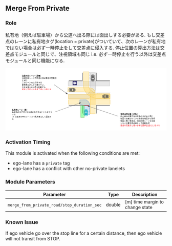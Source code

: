 ## Merge From Private

### Role

私有地（例えば駐車場）から公道へ出る際には面出しする必要がある. もし交差点のレーンに私有地タグ(location = private)がついていて、次のレーンが私有地ではない場合は必ず一時停止をして交差点に侵入する. 停止位置の算出方法は交差点モジュールと同じで、注視領域も同じ
i.e. 必ず一時停止を行う以外は交差点モジュールと同じ機能になる.

![merge-from-private](docs/intersection/merge_from_private.png)

### Activation Timing

This module is activated when the following conditions are met:

- ego-lane has a `private` tag
- ego-lane has a conflict with other no-private lanelets

### Module Parameters

| Parameter                                   | Type   | Description                     |
| ------------------------------------------- | ------ | ------------------------------- |
| `merge_from_private_road/stop_duration_sec` | double | [m] time margin to change state |

### Known Issue

If ego vehicle go over the stop line for a certain distance, then ego vehicle will not transit from STOP.
